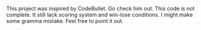 This project was inspired by CodeBullet. Go check him out.
This code is not complete. It still lack scoring system and win-lose conditions.
I might make some gramma mistake. Feel free to point it out.
